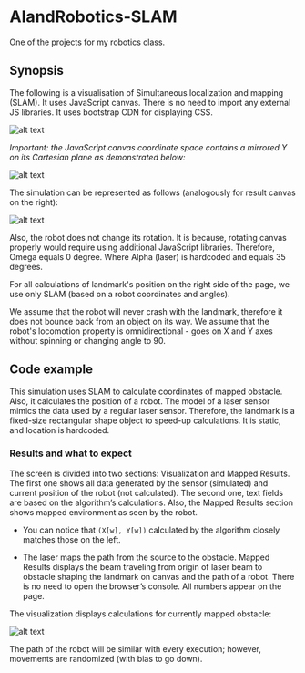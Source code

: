 # AIandRobotics-SLAM

One of the projects for my robotics class.

## Synopsis
The following is a visualisation of Simultaneous localization and mapping (SLAM). It uses JavaScript canvas. There is no need to import any external JS libraries. It uses bootstrap CDN for displaying CSS.

![alt text](https://mardosz.com/git/AIandRobotics-SLAM/slam002.png)

_Important: the JavaScript canvas coordinate space contains a mirrored Y on its Cartesian plane as demonstrated below:_

![alt text](https://mardosz.com/git/AIandRobotics-SLAM/slam_d1s.png)

The simulation can be represented as follows (analogously for result canvas on the right):

![alt text](https://mardosz.com/git/AIandRobotics-SLAM/slam_d2s.png)

Also, the robot does not change its rotation. It is because, rotating canvas properly would require using additional JavaScript libraries. Therefore, Omega equals 0 degree. Where Alpha (laser) is hardcoded and equals 35 degrees.

For all calculations of landmark's position on the right side of the page, we use only SLAM (based on a robot coordinates and angles). 

We assume that the robot will never crash with the landmark, therefore it does not bounce back from an object on its way. We assume that the robot's locomotion property is omnidirectional - goes on X and Y axes without spinning or changing angle to 90.

## Code example
This simulation uses SLAM to calculate coordinates of mapped obstacle. Also, it calculates the position of a robot. The model of a laser sensor mimics the data used by a regular laser sensor. Therefore, the landmark is a fixed-size rectangular shape object to speed-up calculations. It is static, and location is hardcoded.

### Results and what to expect

The screen is divided into two sections: Visualization and Mapped Results. The first one shows all data generated by the sensor (simulated) and current position of the robot (not calculated). The second one, text fields are based on the algorithm’s calculations. Also, the Mapped Results section shows mapped environment as seen by the robot.

* You can notice that `(X[w], Y[w])` calculated by the algorithm closely matches those on the left.

* The laser maps the path from the source to the obstacle. Mapped Results displays the beam traveling from origin of laser beam to obstacle shaping the landmark on canvas and the path of a robot. There is no need to open the browser’s console. All numbers appear on the page.

The visualization displays calculations for currently mapped obstacle:

![alt text](https://mardosz.com/git/AIandRobotics-SLAM/slam_d5.png)

The path of the robot will be similar with every execution; however, movements are randomized (with bias to go down). 

